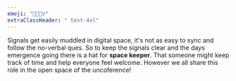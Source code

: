 ```yaml
---
emoji: "🧙🧙🏼‍♀️"
extraClassHeader: " text-4xl"
---
```


Signals get easily muddled in digital space, it's not as easy to sync and follow the no-verbal ques. So to keep the signals clear and the days emergence going there is a hat for **space keeper**. That someone might keep track of time and help everyone feel welcome. However we all share this role in the open space of the uncoference!
